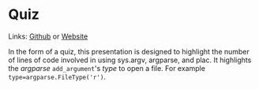 # Quiz
Links: [Github](https://github.com/irsbugs/meetings/blob/master/2015/2015-10-12/quiz/README.md) or [Website](https://irsbugs.github.io/meetings/2015/2015-10-12/quiz/) 

In the form of a quiz, this presentation is designed to highlight the number of
lines of code involved in using sys.argv, argparse, and plac. It highlights the
*argparse* `add_argument`'s *type* to open a file. For example
`type=argparse.FileType('r')`.
